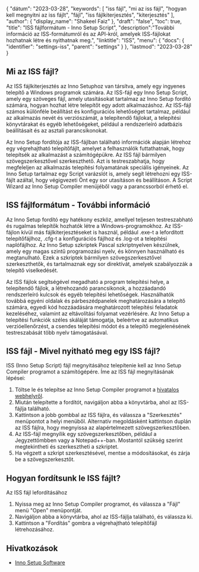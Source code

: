 {
"dátum": "2023-03-28",
  "keywords": [
"iss fájl",
"mi az iss fájl",
"hogyan kell megnyitni az iss fájlt",
"fájl",
"iss fájlkiterjesztés",
"kiterjesztés"
],
  "author": {
"display_name": "Shakeel Faiz"
},
"draft": "false",
"toc": true,
"title": "ISS fájlformátum - Inno Setup Script",
  "description":"További információ az ISS-formátumról és az API-król, amelyek ISS-fájlokat hozhatnak létre és nyithatnak meg.",
  "linktitle": "ISS",
  "menu": {
    "docs": {
      "identifier": "settings-iss",
      "parent": "settings"
}
},
"lastmod": "2023-03-28"
}

## Mi az ISS fájl?

Az ISS fájlkiterjesztés az Inno Setuphoz van társítva, amely egy ingyenes telepítő a Windows programok számára. Az ISS-fájl egy Inno Setup Script, amely egy szöveges fájl, amely utasításokat tartalmaz az Inno Setup fordító számára, hogyan hozhat létre telepítőt egy adott alkalmazáshoz. Az ISS-fájl számos különféle beállítást és konfigurációs lehetőséget tartalmaz, például az alkalmazás nevét és verziószámát, a telepítendő fájlokat, a telepítési könyvtárakat és egyéb lehetőségeket, például a rendszerleíró adatbázis beállításait és az asztali parancsikonokat.

Az Inno Setup fordítója az ISS-fájlban található információk alapján létrehoz egy végrehajtható telepítőfájlt, amelyet a felhasználók futtathatnak, hogy telepítsék az alkalmazást a számítógépükre. Az ISS fájl bármilyen szövegszerkesztővel szerkeszthető. Azt is testreszabhatja, hogy megfeleljen az alkalmazás telepítési folyamatának speciális igényeinek. Az Inno Setup tartalmaz egy Script varázslót is, amely segít létrehozni egy ISS-fájlt azáltal, hogy végigvezeti Önt egy sor utasításon és beállításon. A Script Wizard az Inno Setup Compiler menüjéből vagy a parancssorból érhető el.

## ISS fájlformátum - További információ

Az Inno Setup fordító egy hatékony eszköz, amellyel teljesen testreszabható és rugalmas telepítők hozhatók létre a Windows-programokhoz. Az ISS-fájlon kívül más fájlkiterjesztéseket is használ, például .exe-t a lefordított telepítőfájlhoz, .cfg-t a konfigurációs fájlhoz és .log-ot a telepítési naplófájlhoz. Az Inno Setup szkriptek Pascal szkriptnyelven készülnek, amely egy magas szintű programozási nyelv, és könnyen használható és megtanulható. Ezek a szkriptek bármilyen szövegszerkesztővel szerkeszthetők, és tartalmaznak egy sor direktívát, amelyek szabályozzák a telepítő viselkedését.

Az ISS fájlok segítségével megadható a program telepítési helye, a telepítendő fájlok, a létrehozandó parancsikonok, a hozzáadandó rendszerleíró kulcsok és egyéb telepítési lehetőségek. Használhatók továbbá egyéni oldalak és párbeszédpanelek meghatározására a telepítő számára, egyedi kód hozzáadására meghatározott telepítési feladatok kezeléséhez, valamint az eltávolítási folyamat vezérlésére. Az Inno Setup a telepítési funkciók széles skáláját támogatja, beleértve az automatikus verzióellenőrzést, a csendes telepítési módot és a telepítő megjelenésének testreszabását több nyelv támogatásával.

## ISS fájl - Mivel nyitható meg egy ISS fájl?

ISS (Inno Setup Script) fájl megnyitásához telepítenie kell az Inno Setup Compiler programot a számítógépére. Íme az ISS fájl megnyitásának lépései:

1. Töltse le és telepítse az Inno Setup Compiler programot a [hivatalos webhelyről](https://jrsoftware.org/isdl.php).
2. Miután telepítette a fordítót, navigáljon abba a könyvtárba, ahol az ISS-fájlja található.
3. Kattintson a jobb gombbal az ISS fájlra, és válassza a "Szerkesztés" menüpontot a helyi menüből. Alternatív megoldásként kattintson duplán az ISS fájlra, hogy megnyissa az alapértelmezett szövegszerkesztőben.
4. Az ISS-fájl megnyílik egy szövegszerkesztőben, például a Jegyzettömbben vagy a Notepad++-ban. Mostantól szükség szerint megtekintheti és szerkesztheti a szkriptet.
5. Ha végzett a szkript szerkesztésével, mentse a módosításokat, és zárja be a szövegszerkesztőt.

## Hogyan fordítsunk le ISS fájlt?

Az ISS fájl lefordításához

1. Nyissa meg az Inno Setup Compiler programot, és válassza a "Fájl" menü "Open" menüpontját.
2. Navigáljon abba a könyvtárba, ahol az ISS-fájlja található, és válassza ki.
3. Kattintson a "Fordítás" gombra a végrehajtható telepítőfájl létrehozásához.

## Hivatkozások
* [Inno Setup Software](https://jrsoftware.org/isdl.php)

